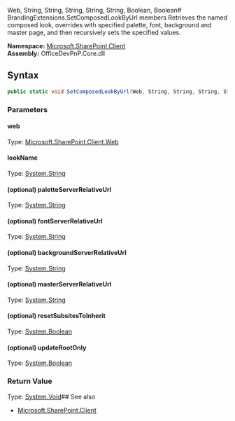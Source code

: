 Web, String, String, String, String, String, Boolean, Boolean# BrandingExtensions.SetComposedLookByUrl members
Retrieves the named composed look, overrides with specified palette, font, background and master page, and then recursively sets the specified values.  

**Namespace:** [Microsoft.SharePoint.Client](Microsoft.SharePoint.Client.md)  
**Assembly:** OfficeDevPnP.Core.dll  
## Syntax
```C#
public static void SetComposedLookByUrl(Web, String, String, String, String, String, Boolean, Boolean)
```
### Parameters
#### web
Type: [Microsoft.SharePoint.Client.Web](Microsoft.SharePoint.Client.Web.md) 
#### 
#### lookName
Type: [System.String](System.String.md) 
#### 
#### (optional) paletteServerRelativeUrl
Type: [System.String](System.String.md) 
#### 
#### (optional) fontServerRelativeUrl
Type: [System.String](System.String.md) 
#### 
#### (optional) backgroundServerRelativeUrl
Type: [System.String](System.String.md) 
#### 
#### (optional) masterServerRelativeUrl
Type: [System.String](System.String.md) 
#### 
#### (optional) resetSubsitesToInherit
Type: [System.Boolean](System.Boolean.md) 
#### 
#### (optional) updateRootOnly
Type: [System.Boolean](System.Boolean.md) 
#### 
### Return Value
Type: [System.Void](System.Void.md)## See also
- [Microsoft.SharePoint.Client](Microsoft.SharePoint.Client.md)
